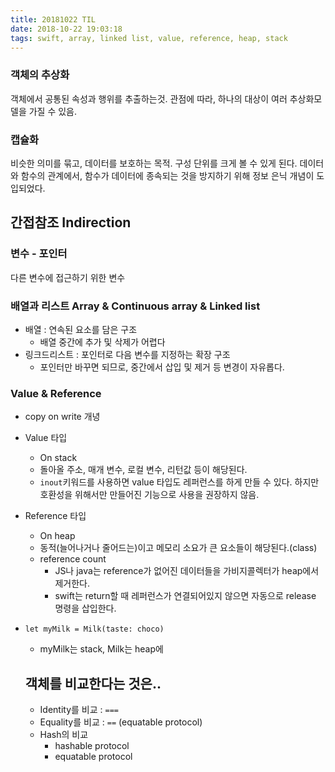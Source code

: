 ```yaml
---
title: 20181022 TIL
date: 2018-10-22 19:03:18
tags: swift, array, linked list, value, reference, heap, stack
---
```


### 객체의 추상화
객체에서 공통된 속성과 행위를 추출하는것. 관점에 따라, 하나의 대상이 여러 추상화모델을 가질 수 있음.

### 캡슐화
비슷한 의미를 묶고, 데이터를 보호하는 목적. 구성 단위를 크게 볼 수 있게 된다. 데이터와 함수의 관계에서, 함수가 데이터에 종속되는 것을 방지하기 위해 정보 은닉 개념이 도입되었다.

## 간접참조 Indirection

### 변수 - 포인터
다른 변수에 접근하기 위한 변수

### 배열과 리스트 Array & Continuous array & Linked list
- 배열 : 연속된 요소를 담은 구조
  - 배열 중간에 추가 및 삭제가 어렵다
- 링크드리스트 : 포인터로 다음 변수를 지정하는 확장 구조
  - 포인터만 바꾸면 되므로, 중간에서 삽입 및 제거 등 변경이 자유롭다.

### Value & Reference
- copy on write 개녕
- Value 타입
  - On stack
  - 돌아올 주소, 매개 변수, 로컬 변수, 리턴값 등이 해당된다.
  - `inout`키워드를 사용하면 value 타입도 레퍼런스를 하게 만들 수 있다. 하지만 호환성을 위해서만 만들어진 기능으로 사용을 권장하지 않음.
- Reference 타입
  - On heap
  - 동적(늘어나거나 줄어드는)이고 메모리 소요가 큰 요소들이 해당된다.(class)
  - reference count
    - JS나 java는 reference가 없어진 데이터들을 가비지콜렉터가 heap에서 제거한다.
    - swift는 return할 때 레퍼런스가 연결되어있지 않으면 자동으로 release 명령을 삽입한다.
- `let myMilk = Milk(taste: choco)`
  - myMilk는 stack, Milk는 heap에

  ## 객체를 비교한다는 것은..
  - Identity를 비교 : `===`
  - Equality를 비교 : `==` (equatable protocol)
  - Hash의 비교
    - hashable protocol
    - equatable protocol